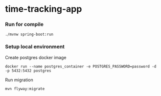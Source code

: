 # time-tracking-app

### Run for compile
```console
./mvnw spring-boot:run
```

### Setup local environment
Create postgres docker image
```console
docker run --name postgres_container -e POSTGRES_PASSWORD=password -d -p 5432:5432 postgres
```

Run migration
```console
mvn flyway:migrate
```